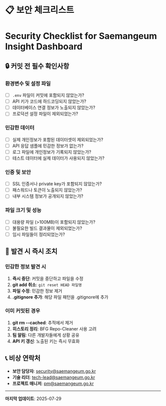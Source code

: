 # 📋 보안 체크리스트
# Security Checklist for Saemangeum Insight Dashboard

## 🔒 커밋 전 필수 확인사항

### 환경변수 및 설정 파일
- [ ] `.env` 파일이 커밋에 포함되지 않았는가?
- [ ] API 키가 코드에 하드코딩되지 않았는가?
- [ ] 데이터베이스 연결 정보가 노출되지 않았는가?
- [ ] 프로덕션 설정 파일이 제외되었는가?

### 민감한 데이터
- [ ] 실제 개인정보가 포함된 데이터셋이 제외되었는가?
- [ ] API 응답 샘플에 민감한 정보가 없는가?
- [ ] 로그 파일에 개인정보가 기록되지 않았는가?
- [ ] 테스트 데이터에 실제 데이터가 사용되지 않았는가?

### 인증 및 보안
- [ ] SSL 인증서나 private key가 포함되지 않았는가?
- [ ] 패스워드나 토큰이 노출되지 않았는가?
- [ ] 내부 시스템 정보가 공개되지 않았는가?

### 파일 크기 및 성능
- [ ] 대용량 파일 (>100MB)이 포함되지 않았는가?
- [ ] 불필요한 빌드 결과물이 제외되었는가?
- [ ] 임시 파일들이 정리되었는가?

## 🚨 발견 시 즉시 조치

### 민감한 정보 발견 시
1. **즉시 중단**: 커밋을 중단하고 파일을 수정
2. **git add 취소**: `git reset HEAD 파일명`
3. **파일 수정**: 민감한 정보 제거
4. **.gitignore 추가**: 해당 파일 패턴을 .gitignore에 추가

### 이미 커밋된 경우
1. **git rm --cached**: 추적에서 제거
2. **히스토리 정리**: BFG Repo-Cleaner 사용 고려
3. **팀 알림**: 다른 개발자들에게 상황 공유
4. **API 키 갱신**: 노출된 키는 즉시 무효화

## 📞 비상 연락처
- **보안 담당자**: security@saemangeum.go.kr
- **기술 리더**: tech-lead@saemangeum.go.kr
- **프로젝트 매니저**: pm@saemangeum.go.kr

---
**마지막 업데이트**: 2025-07-29